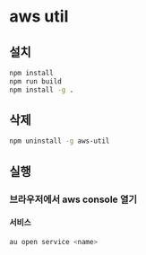 # aws util

## 설치

```sh
npm install
npm run build
npm install -g .
```

## 삭제

```sh
npm uninstall -g aws-util
```

## 실행

### 브라우저에서 aws console 열기

#### 서비스

```sh
au open service <name>
```
